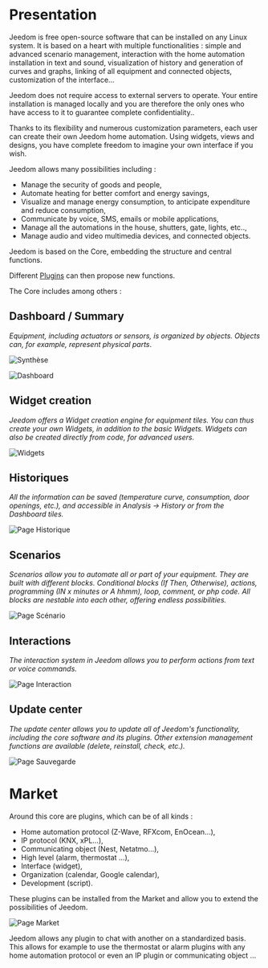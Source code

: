 # Presentation

Jeedom is free open-source software that can be installed on any Linux system. It is based on a heart with multiple functionalities : simple and advanced scenario management, interaction with the home automation installation in text and sound, visualization of history and generation of curves and graphs, linking of all equipment and connected objects, customization of the interface...

Jeedom does not require access to external servers to operate. Your entire installation is managed locally and you are therefore the only ones who have access to it to guarantee complete confidentiality..

Thanks to its flexibility and numerous customization parameters, each user can create their own Jeedom home automation. Using widgets, views and designs, you have complete freedom to imagine your own interface if you wish.

Jeedom allows many possibilities including :

- Manage the security of goods and people,
- Automate heating for better comfort and energy savings,
- Visualize and manage energy consumption, to anticipate expenditure and reduce consumption,
- Communicate by voice, SMS, emails or mobile applications,
- Manage all the automations in the house, shutters, gate, lights, etc..,
- Manage audio and video multimedia devices, and connected objects.


Jeedom is based on the Core, embedding the structure and central functions.

Different [Plugins](https://market.jeedom.com) can then propose new functions.

The Core includes among others :

## Dashboard / Summary

*Equipment, including actuators or sensors, is organized by objects. Objects can, for example, represent physical parts*.

![Synthèse](images/doc-presentation-synthese.jpg)

![Dashboard](images/doc-presentation-dashboard.jpg)


## Widget creation

*Jeedom offers a Widget creation engine for equipment tiles. You can thus create your own Widgets, in addition to the basic Widgets. Widgets can also be created directly from code, for advanced users.*

![Widgets](images/doc-presentation-widgets.jpg)

## Historiques

*All the information can be saved (temperature curve, consumption, door openings, etc.), and accessible in Analysis → History or from the Dashboard tiles.*

![Page Historique](images/doc-presentation-historique.jpg)

## Scenarios

*Scenarios allow you to automate all or part of your equipment. They are built with different blocks. Conditional blocks (If Then, Otherwise), actions, programming (IN x minutes or A hhmm), loop, comment, or php code. All blocks are nestable into each other, offering endless possibilities.*

![Page Scénario](images/doc-presentation-scenario.jpg)

## Interactions

*The interaction system in Jeedom allows you to perform actions from text or voice commands.*

![Page Interaction](images/doc-presentation-interaction.jpg)

## Update center

*The update center allows you to update all of Jeedom's functionality, including the core software and its plugins. Other extension management functions are available (delete, reinstall, check, etc.).*

![Page Sauvegarde](images/doc-presentation-update.jpg)


# Market

Around this core are plugins, which can be of all kinds :

-   Home automation protocol (Z-Wave, RFXcom, EnOcean…),
-   IP protocol (KNX, xPL…),
-   Communicating object (Nest, Netatmo…),
-   High level (alarm, thermostat ...),
-   Interface (widget),
-   Organization (calendar, Google calendar),
-   Development (script).

These plugins can be installed from the Market and allow you to extend the possibilities of Jeedom.

![Page Market](images/doc-presentation-market.jpg)

Jeedom allows any plugin to chat with another on a standardized basis. This allows for example to use the thermostat or alarm plugins with any home automation protocol or even an IP plugin or communicating object ...


